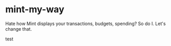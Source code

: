 # mint-my-way
Hate how Mint displays your transactions, budgets, spending? So do I. Let's change that.

test
